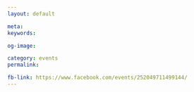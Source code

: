```yaml
---
layout: default

meta: 
keywords: 

og-image: 

category: events
permalink: 

fb-link: https://www.facebook.com/events/252049711499144/
---
```

